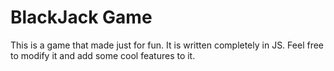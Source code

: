# BlackJack Game

This is a game that made just for fun. It is written completely in JS. Feel free to modify it and add some cool features to it.
